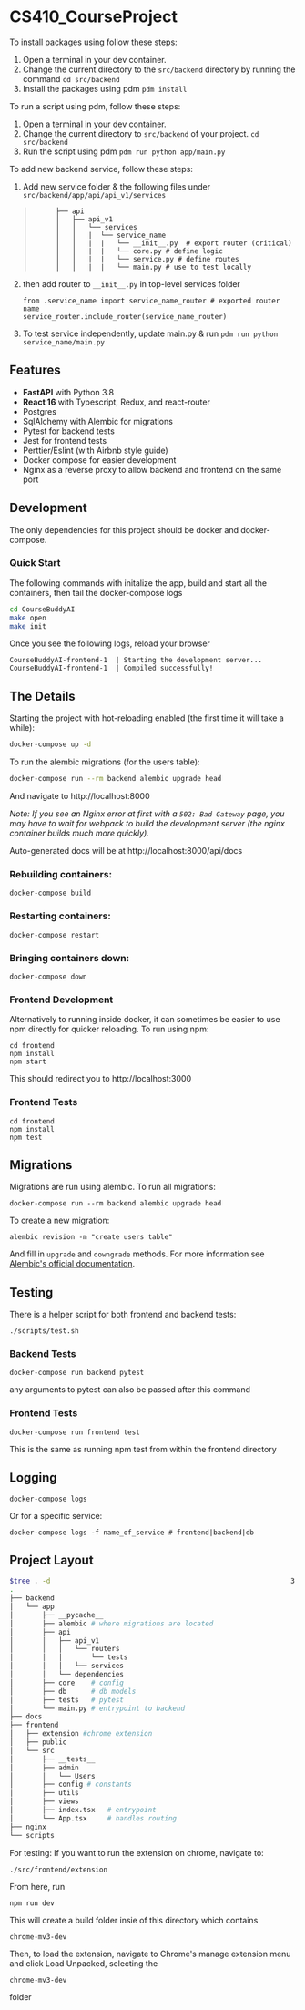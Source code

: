 # CS410_CourseProject

To install packages using follow these steps:

1. Open a terminal in your dev container.
2. Change the current directory to the `src/backend` directory by running the command
   `cd src/backend`
4. Install the packages using pdm
   `pdm install`

To run a script using pdm, follow these steps:
1. Open a terminal in your dev container.
2. Change the current directory to `src/backend` of your project.
   `cd src/backend`
4. Run the script using pdm
   `pdm run python app/main.py`

To add new backend service, follow these steps:
   1. Add new service folder & the following files under `src/backend/app/api/api_v1/services`
      ```
      │       ├── api
      │       │   ├── api_v1
      │       │   │   └── services
      │       │   │   |  └── service_name
      │       │   │   |  |   └── __init__.py  # export router (critical)
      │       │   │   |  |   └── core.py # define logic
      │       │   │   |  |   └── service.py # define routes
      │       │   │   |  |   └── main.py # use to test locally
      ```
   2. then add router to `__init__.py` in top-level services folder
      ```
      from .service_name import service_name_router # exported router name
      service_router.include_router(service_name_router)      
      ```
   4. To test service independently, update main.py & run
      ```pdm run python service_name/main.py```

## Features

- **FastAPI** with Python 3.8
- **React 16** with Typescript, Redux, and react-router
- Postgres
- SqlAlchemy with Alembic for migrations
- Pytest for backend tests
- Jest for frontend tests
- Perttier/Eslint (with Airbnb style guide)
- Docker compose for easier development
- Nginx as a reverse proxy to allow backend and frontend on the same port

## Development

The only dependencies for this project should be docker and docker-compose.

### Quick Start

The following commands with initalize the app, build and start all the containers, then tail the docker-compose logs

```bash
cd CourseBuddyAI
make open
make init
```

Once you see the following logs, reload your browser

```
CourseBuddyAI-frontend-1  | Starting the development server...
CourseBuddyAI-frontend-1  | Compiled successfully!
```

## The Details

Starting the project with hot-reloading enabled
(the first time it will take a while):

```bash
docker-compose up -d
```

To run the alembic migrations (for the users table):

```bash
docker-compose run --rm backend alembic upgrade head
```

And navigate to http://localhost:8000

_Note: If you see an Nginx error at first with a `502: Bad Gateway` page, you may have to wait for webpack to build the development server (the nginx container builds much more quickly)._

Auto-generated docs will be at
http://localhost:8000/api/docs

### Rebuilding containers:

```
docker-compose build
```

### Restarting containers:

```
docker-compose restart
```

### Bringing containers down:

```
docker-compose down
```

### Frontend Development

Alternatively to running inside docker, it can sometimes be easier
to use npm directly for quicker reloading. To run using npm:

```
cd frontend
npm install
npm start
```

This should redirect you to http://localhost:3000

### Frontend Tests

```
cd frontend
npm install
npm test
```

## Migrations

Migrations are run using alembic. To run all migrations:

```
docker-compose run --rm backend alembic upgrade head
```

To create a new migration:

```
alembic revision -m "create users table"
```

And fill in `upgrade` and `downgrade` methods. For more information see
[Alembic's official documentation](https://alembic.sqlalchemy.org/en/latest/tutorial.html#create-a-migration-script).

## Testing

There is a helper script for both frontend and backend tests:

```
./scripts/test.sh
```

### Backend Tests

```
docker-compose run backend pytest
```

any arguments to pytest can also be passed after this command

### Frontend Tests

```
docker-compose run frontend test
```

This is the same as running npm test from within the frontend directory

## Logging

```
docker-compose logs
```

Or for a specific service:

```
docker-compose logs -f name_of_service # frontend|backend|db
```

## Project Layout

```bash
$tree . -d                                                           3:30:31
.
├── backend
│   └── app
│       ├── __pycache__
│       ├── alembic # where migrations are located
│       ├── api
│       │   ├── api_v1
│       │   │   └── routers
│       │   │       └── tests
│       │   │   └── services
│       │   └── dependencies
│       ├── core    # config
│       ├── db      # db models
│       ├── tests   # pytest
│       └── main.py # entrypoint to backend
├── docs
├── frontend
│   ├── extension #chrome extension
│   ├── public
│   └── src
│       ├── __tests__
│       ├── admin
│       │   └── Users
│       ├── config # constants
│       ├── utils
│       ├── views
│       ├── index.tsx   # entrypoint
│       └── App.tsx     # handles routing
├── nginx
└── scripts
```


For testing: If you want to run the extension on chrome, navigate to:
```
./src/frontend/extension
```
From here, run 
```
npm run dev
```
This will create a build folder insie of this directory which contains
```
chrome-mv3-dev
```
Then, to load the extension, navigate to Chrome's manage extension menu and click Load Unpacked, selecting the 
```
chrome-mv3-dev
```
folder
